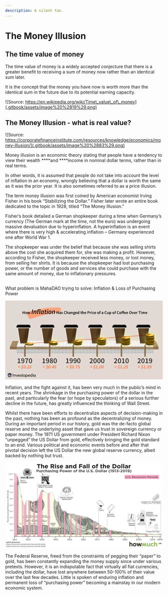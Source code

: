 ```yaml
---
description: A silent tax.
---
```


# The Money Illusion

## The time value of money

The time value of money is a widely accepted conjecture that there is a greater benefit to receiving a sum of money now rather than an identical sum later. 

It is the concept that the money you have now is worth more than the identical sum in the future due to its potential earning capacity.

![Source: https://en.wikipedia.org/wiki/Time\_value\_of\_money](.gitbook/assets/image%20%2819%29.png)

## The Money Illusion - what is real value?

![Source: https://corporatefinanceinstitute.com/resources/knowledge/economics/money-illusion/](.gitbook/assets/image%20%2883%29.png)

Money illusion is an economic theory stating that people have a tendency to view their wealth ****and ****income in nominal dollar terms, rather than in real terms. 

In other words, it is assumed that people do not take into account the level of inflation in an economy, wrongly believing that a dollar is worth the same as it was the prior year. It is also sometimes referred to as a price illusion.

The term money illusion was first coined by American economist Irving Fisher in his book “Stabilizing the Dollar.” Fisher later wrote an entire book dedicated to the topic in 1928, titled “The Money Illusion.”

Fisher’s book detailed a German shopkeeper during a time when Germany’s currency \(The German mark at the time, not the euro\) was undergoing massive devaluation due to hyperinflation. A hyperinflation is an event where there is very high & accelerating inflation – Germany experienced one after World War 1.

The shopkeeper was under the belief that because she was selling shirts above the cost she acquired them for, she was making a profit. However, according to Fisher, the shopkeeper received less money, or lost money, from selling her shirts. It is because the shopkeeper had lost purchasing power, or the number of goods and services she could purchase with the same amount of money, due to inflationary pressures.

## 
What problem is MahaDAO trying to solve: Inflation & Loss of Purchasing Power

![](.gitbook/assets/image%20%2841%29%20%281%29.png)

Inflation, and the fight against it, has been very much in the public’s mind in recent years. The shrinkage in the purchasing power of the dollar in the past, and particularly the fear \(or hope by speculators\) of a serious further decline in the future, has greatly influenced the thinking of Wall Street.

Whilst there have been efforts to decentralize aspects of decision-making in the past, nothing has been as profound as the decentralizing of money. During an important period in our history, gold was the de-facto global reserve and the underlying asset that gave us trust in sovereign currency or paper money. The 1971 US government under President Richard Nixon “unpegged” the US Dollar from gold, effectively bringing the gold standard to an end. Various political and economic events before and after that pivotal decision left the US Dollar the new global reserve currency, albeit backed by nothing but trust.

![](.gitbook/assets/image%20%2861%29.png)


  
The Federal Reserve, freed from the constraints of pegging their “paper” to gold, has been constantly expanding the money supply since under various pretexts. However, it is an indisputable fact that virtually all fiat currencies, including the dollar, have lost anywhere between 50-100% of their value over the last few decades. Little is spoken of enduring inflation and permanent loss of “purchasing power” becoming a mainstay in our modern economic system.



